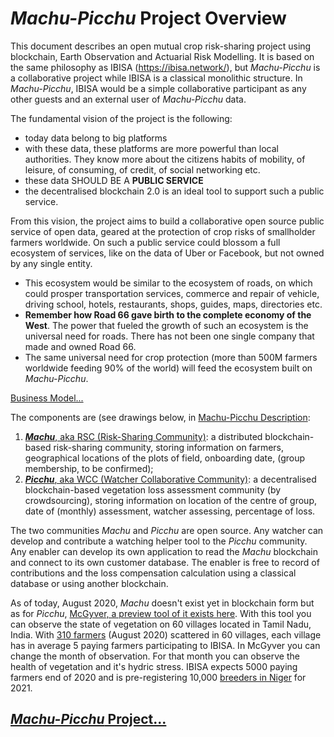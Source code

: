 # _Machu-Picchu_ Project Overview
This document describes an open mutual crop risk-sharing project using blockchain, Earth Observation and Actuarial Risk Modelling. It is based on the same philosophy as IBISA (https://ibisa.network/), but _Machu-Picchu_ is a collaborative project while IBISA is a classical monolithic structure. In _Machu-Picchu_, IBISA would be a simple collaborative participant as any other guests and an external user of _Machu-Picchu_ data. 

The fundamental vision of the project is the following:
* today data belong to big platforms
* with these data, these platforms are more powerful than local authorities. They know more about the citizens habits of mobility, of leisure, of consuming, of credit, of social networking etc.
* these data SHOULD BE A **PUBLIC SERVICE**
* the decentralised blockchain 2.0 is an ideal tool to support such a public service.

From this vision, the project aims to build a collaborative open source public service of open data, geared at the protection of crop risks of smallholder farmers worldwide. On such a public service could blossom a full ecosystem of services, like on the data of Uber or Facebook, but not owned by any single entity. 

* This ecosystem would be similar to the ecosystem of roads, on which could prosper transportation services, commerce and repair of vehicle, driving school, hotels, restaurants, shops, guides, maps, directories etc. 
* **Remember how Road 66 gave birth to the complete economy of the West**. The power that fueled the growth of such an ecosystem is the universal need for roads. There has not been one single company that made and owned Road 66.
* The same universal need for crop protection (more than 500M farmers worldwide feeding 90% of the world) will feed the ecosystem built on _Machu-Picchu_.

[Business Model...](https://github.com/Machu-Pichu/Top-Level/blob/master/BusinessModel.md)

The components are (see drawings below, in [Machu-Picchu Description](https://github.com/Machu-Pichu/Top-Level/blob/master/README/0-README.md):

1. [**_Machu_**, aka RSC (Risk-Sharing Community)](https://github.com/kvutien/Top-Level/tree/master/RSC): a distributed blockchain-based risk-sharing community, storing information on farmers, geographical locations of  the plots of field, onboarding date, (group membership, to be confirmed);
2. [**_Picchu_**, aka WCC (Watcher Collaborative Community)](https://github.com/kvutien/Top-Level/tree/master/WCC): a decentralised blockchain-based vegetation loss assessment community (by crowdsourcing), storing information on location of the centre of group, date of (monthly) assessment, watcher assessing, percentage of loss.

The two communities _Machu_ and _Picchu_ are open source. Any watcher can develop and contribute a watching helper tool to the _Picchu_ community. Any enabler can develop its own application to read the _Machu_ blockchain and connect to its own customer database. The enabler is free to record of contributions and the loss compensation calculation using a classical database or using another blockchain.

As of today, August 2020, _Machu_ doesn't exist yet in blockchain form but as for _Picchu_, [McGyver, a preview tool of it exists here](https://ibisa.users.earthengine.app/view/mcgyver3). With this tool you can observe the state of vegetation on 60 villages located in Tamil Nadu, India. With [310 farmers](https://github.com/Machu-Pichu/Top-Level/blob/master/20200908%20Localised%20Tamil%20Nadu%20farmers.csv.txt) (August 2020) scattered in 60 villages, each village has in average 5 paying farmers participating to IBISA. In McGyver you can change the month of observation. For that month you can observe the health of vegetation and it's hydric stress. IBISA expects 5000 paying farmers end of 2020 and is pre-registering 10,000 [breeders in Niger](https://github.com/Machu-Pichu/Top-Level/blob/master/20200908%20Localised%20Tamil%20Nadu%20farmers.csv.txt) for 2021.

## [_Machu-Picchu_ Project...](https://github.com/Machu-Pichu/Top-Level/blob/master/README/0-README.md)
